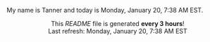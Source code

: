 My name is Tanner and today is Monday, January 20, 7:38 AM EST.

<p align="center">This <i>README</i> file is generated <b>every 3 hours</b>!</br>Last refresh: Monday, January 20, 7:38 AM EST<br /></p>
